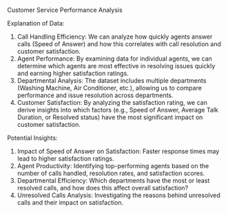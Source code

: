Customer Service Performance Analysis

Explanation of Data:
1. Call Handling Efficiency: We can analyze how quickly agents answer calls (Speed of Answer) and how this correlates with call resolution and customer satisfaction.
2. Agent Performance: By examining data for individual agents, we can determine which agents are most effective in resolving issues quickly and earning higher satisfaction ratings.
3. Departmental Analysis: The dataset includes multiple departments (Washing Machine, Air Conditioner, etc.), allowing us to compare performance and issue resolution across departments.
4. Customer Satisfaction: By analyzing the satisfaction rating, we can derive insights into which factors (e.g., Speed of Answer, Average Talk Duration, or Resolved status) have the most significant impact on customer satisfaction.
   
Potential Insights:
1. Impact of Speed of Answer on Satisfaction: Faster response times may lead to higher satisfaction ratings.
2. Agent Productivity: Identifying top-performing agents based on the number of calls handled, resolution rates, and satisfaction scores.
3. Departmental Efficiency: Which departments have the most or least resolved calls, and how does this affect overall satisfaction?
4. Unresolved Calls Analysis: Investigating the reasons behind unresolved calls and their impact on satisfaction.
